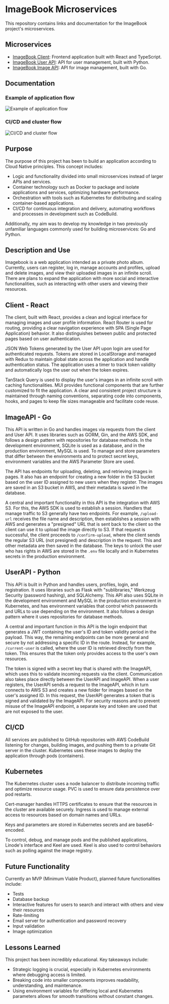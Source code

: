 # ImageBook Microservices

This repository contains links and documentation for the ImageBook project's microservices.

## Microservices

- [ImageBook Client](https://github.com/EgSundqvist/imagebook-client): Frontend application built with React and TypeScript.
- [ImageBook User API](https://github.com/EgSundqvist/imagebook-userapi): API for user management, built with Python.
- [ImageBook Image API](https://github.com/EgSundqvist/imagebook-imageapi): API for image management, built with Go.

## Documentation

### Example of application flow

![Example of application flow](https://github.com/EgSundqvist/imagebook/blob/main/ImagebookMicroservicesFlow.png)

### CI/CD and cluster flow

![CI/CD and cluster flow](https://github.com/EgSundqvist/imagebook/blob/main/ImagebookClusterFlow.png)

## Purpose

The purpose of this project has been to build an application according to Cloud Native principles. This concept includes:
- Logic and functionality divided into small microservices instead of larger APIs and services.
- Container technology such as Docker to package and isolate applications and services, optimizing hardware performance.
- Orchestration with tools such as Kubernetes for distributing and scaling container-based applications.
- CI/CD for continuous integration and delivery, automating workflows and processes in development such as CodeBuild.

Additionally, my aim was to develop my knowledge in two previously unfamiliar languages commonly used for building microservices: Go and Python.

## Description and Use

Imagebook is a web application intended as a private photo album. Currently, users can register, log in, manage accounts and profiles, upload and delete images, and view their uploaded images in an infinite scroll. There are plans to expand the application with more social and interactive functionalities, such as interacting with other users and viewing their resources.

## Client - React

The client, built with React, provides a clean and logical interface for managing images and user profile information. React Router is used for routing, providing a clear navigation experience with SPA (Single Page Application) behavior. It also distinguishes between public and protected pages based on user authentication.

JSON Web Tokens generated by the User API upon login are used for authenticated requests. Tokens are stored in LocalStorage and managed with Redux to maintain global state across the application and handle authentication status. The application uses a timer to track token validity and automatically logs the user out when the token expires.

TanStack Query is used to display the user's images in an infinite scroll with caching functionalities. MUI provides functional components that are further customized to fit the application. A clear and consistent project structure is maintained through naming conventions, separating code into components, hooks, and pages to keep file sizes manageable and facilitate code reuse.

## ImageAPI - Go

This API is written in Go and handles images via requests from the client and User API. It uses libraries such as GORM, Gin, and the AWS SDK, and follows a design pattern with repositories for database methods. In the development environment, SQLite is used as a database, and in the production environment, MySQL is used. To manage and store parameters that differ between the environments and to protect secret keys, environment variables and the AWS Parameter Store are used.

The API has endpoints for uploading, deleting, and retrieving images in pages. It also has an endpoint for creating a new folder in the S3 bucket based on the user ID assigned to new users when they register. The images are saved in an S3 bucket in AWS, and their metadata is saved in the database.

A central and important functionality in this API is the integration with AWS S3. For this, the AWS SDK is used to establish a session. Handlers that manage traffic to S3 generally have two endpoints. For example, `/upload-url` receives the file name and description, then establishes a session with AWS and generates a "presigned" URL that is sent back to the client so the client can use it to upload the image directly to S3. If that request is successful, the client proceeds to `/confirm-upload`, where the client sends the regular S3 URL (not presigned) and description in the request. This and other metadata are then saved in the database. The keys to unlock the user who has rights in AWS are stored in the `.env` file locally and in Kubernetes secrets in the production environment.

## UserAPI - Python

This API is built in Python and handles users, profiles, login, and registration. It uses libraries such as Flask with "sublibraries," Werkzeug Security (password hashing), and SQLAlchemy. This API also uses SQLite in the development environment and MySQL in the production environment in Kubernetes, and has environment variables that control which passwords and URLs to use depending on the environment. It also follows a design pattern where it uses repositories for database methods.

A central and important function in this API is the login endpoint that generates a JWT containing the user's ID and token validity period in the payload. This way, the remaining endpoints can be more general and secure by not addressing a specific ID in the route. Instead, for example, `/current-user` is called, where the user ID is retrieved directly from the token. This ensures that the token only provides access to the user's own resources.

The token is signed with a secret key that is shared with the ImageAPI, which uses this to validate incoming requests via the client. Communication also takes place directly between the UserAPI and ImageAPI. When a user registers, the UserAPI sends a request to the ImageAPI, which in turn connects to AWS S3 and creates a new folder for images based on the user's assigned ID. In this request, the UserAPI generates a token that is signed and validated by the ImageAPI. For security reasons and to prevent misuse of the ImageAPI endpoint, a separate key and token are used that are not exposed to the user.

## CI/CD

All services are published to GitHub repositories with AWS CodeBuild listening for changes, building images, and pushing them to a private Git server in the cluster. Kubernetes uses these images to deploy the application through pods (containers).

## Kubernetes

The Kubernetes cluster uses a node balancer to distribute incoming traffic and optimize resource usage. PVC is used to ensure data persistence over pod restarts. 

Cert-manager handles HTTPS certificates to ensure that the resources in the cluster are available securely. Ingress is used to manage external access to resources based on domain names and URLs. 

Keys and parameters are stored in Kubernetes secrets and are base64-encoded. 

To control, debug, and manage pods and the published applications, Linode's interface and Keel are used. Keel is also used to control behaviors such as polling against the image registry.

## Future Functionality

Currently an MVP (Minimum Viable Product), planned future functionalities include:
- Tests
- Database backup
- Interactive features for users to search and interact with others and view their resources
- Rate-limiting
- Email server for authentication and password recovery
- Input validation
- Image optimization

## Lessons Learned

This project has been incredibly educational. Key takeaways include:
- Strategic logging is crucial, especially in Kubernetes environments where debugging access is limited.
- Breaking code into smaller components improves readability, understanding, and maintenance.
- Using environment variables for differing local and Kubernetes parameters allows for smooth transitions without constant changes.
